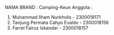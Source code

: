 NAMA BRAND : Camping-Keun
Anggota  : 
1. Muhammad Ilham Nurkholis - 2300018171
2. Tanjung Permata Cahyo Evaldo - 2300018156
3. Farrel Fairuz Iskandar - 2300018157
